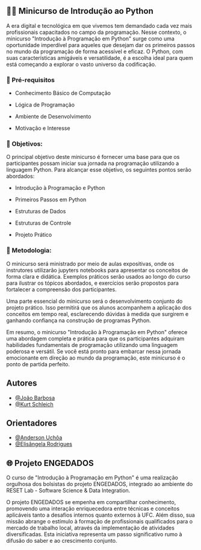 
## 👩‍💻 **Minicurso de Introdução ao Python**

A era digital e tecnológica em que vivemos tem demandado cada vez mais profissionais capacitados no campo da programação. Nesse contexto, o minicurso "Introdução à Programação em Python" surge como uma oportunidade imperdível para aqueles que desejam dar os primeiros passos no mundo da programação de forma acessível e eficaz. O Python, com suas características amigáveis e versatilidade, é a escolha ideal para quem está começando a explorar o vasto universo da codificação.

### 📝 Pré-requisitos

- Conhecimento Básico de Computação

- Lógica de Programação

- Ambiente de Desenvolvimento

- Motivação e Interesse


### 🚀 Objetivos:

O principal objetivo deste minicurso é fornecer uma base para que os participantes possam iniciar sua jornada na programação utilizando a linguagem Python. Para alcançar esse objetivo, os seguintes pontos serão abordados:

- Introdução à Programação e Python

- Primeiros Passos em Python

- Estruturas de Dados

- Estruturas de Controle

- Projeto Prático

### 📃 Metodologia:

O minicurso será ministrado por meio de aulas expositivas, onde os instrutores utilizarão jupyters notebooks para apresentar os conceitos de forma clara e didática. Exemplos práticos serão usados ao longo do curso para ilustrar os tópicos abordados, e exercícios serão propostos para fortalecer a compreensão dos participantes.

Uma parte essencial do minicurso será o desenvolvimento conjunto do projeto prático. Isso permitirá que os alunos acompanhem a aplicação dos conceitos em tempo real, esclarecendo dúvidas à medida que surgirem e ganhando confiança na construção de programas Python.

Em resumo, o minicurso "Introdução à Programação em Python" oferece uma abordagem completa e prática para que os participantes adquiram habilidades fundamentais de programação utilizando uma linguagem poderosa e versátil. Se você está pronto para embarcar nessa jornada emocionante em direção ao mundo da programação, este minicurso é o ponto de partida perfeito.

## Autores

- [@João Barbosa](https://www.linkedin.com/in/joaodavi-ufc/)
- [@Kurt Schleich](https://github.com/kurt-schleich)

## Orientadores

- [@Anderson Uchôa](https://www.linkedin.com/in/andersongnuchoa/)
- [@Elisângela Rodrigues](https://www.linkedin.com/in/elis%C3%A2ngela-rodrigues-13a889190/)

## 🌐 Projeto ENGEDADOS 

O curso de "Introdução à Programação em Python" é uma realização orgulhosa dos bolsistas do projeto ENGEDADOS, integrado ao ambiente do RESET Lab - Software Science & Data Integration. 

O projeto ENGEDADOS se empenha em compartilhar conhecimento, promovendo uma interação enriquecedora entre técnicas e conceitos aplicáveis tanto a desafios internos quanto externos à UFC. Além disso, sua missão abrange o estímulo à formação de profissionais qualificados para o mercado de trabalho local, através da implementação de atividades diversificadas. Esta iniciativa representa um passo significativo rumo à difusão do saber e ao crescimento conjunto.





